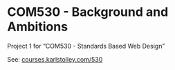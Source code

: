 COM530 - Background and Ambitions
=================================

Project 1 for “COM530 - Standards Based Web Design”

See: [courses.karlstolley.com/530](http://courses.karlstolley.com/530/)

